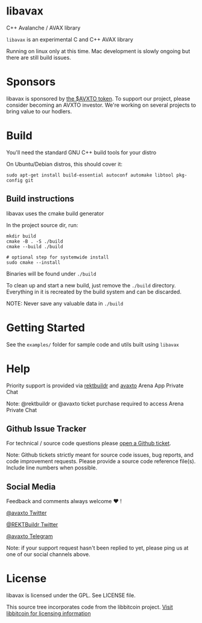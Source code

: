 # libavax

C++ Avalanche / AVAX library

`libavax` is an experimental C and C++ AVAX library

Running on linux only at this time. Mac development is slowly ongoing but there are still build issues.

# Sponsors

libavax is sponsored by [the $AVXTO token](https://dexscreener.com/avalanche/0x2bdebde7e1088e42aafef104b5f7457aca5ab86f). To support our project, please consider becoming an AVXTO investor. We're working on several projects to bring value to our hodlers.


# Build

You'll need the standard GNU C++ build tools for your distro

On Ubuntu/Debian distros, this should cover it:

`sudo apt-get install build-essential autoconf automake libtool pkg-config git`


## Build instructions

libavax uses the cmake build generator

In the project source dir, run:

```
mkdir build
cmake -B . -S ./build
cmake --build ./build

# optional step for systemwide install
sudo cmake --install 
```

Binaries will be found under `./build` 

To clean up and start a new build, just remove the `./build` directory. Everything in it is recreated by the build system and can be discarded. 

NOTE: Never save any valuable data in `./build`

# Getting Started

See the `examples/` folder for sample code and utils built using `libavax`


# Help

Priority support is provided via [rektbuildr](https://arena.social/rektbuildr) and [avaxto](https://arena.social/avaxto) Arena App Private Chat

Note: @rektbuildr or @avaxto ticket purchase required to access Arena Private Chat

## Github Issue Tracker

For technical / source code questions please [open a Github ticket](https://github.com/rektbuildr/libavax/issues).


Note: Github tickets strictly meant for source code issues, bug reports, and code improvement requests. Please provide a source code reference file(s). Include line numbers when possible.

## Social Media

Feedback and comments always welcome ♥️ !

[@avaxto Twitter](https://twitter.com/avaxto)

[@REKTBuildr Twitter](https://twitter.com/rektbuildr)

[@avaxto Telegram](https://t.me/avaxto)

Note: if your support request hasn't been replied to yet, please ping us at one of our social channels above.

# License

libavax is licensed under the GPL. See LICENSE file.

This source tree incorporates code from the libbitcoin project. [Visit libbitcoin for licensing information](https://github.com/libbitcoin/libbitcoin-system?tab=License-1-ov-file#readme)